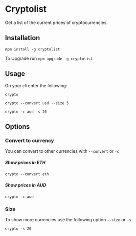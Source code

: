 # Cryptolist

Get a list of the current prices of cryptocurrencies.

## Installation

```
npm install -g cryptolist
```

To Upgrade run `npm upgrade -g cryptolist`

## Usage

On your cli enter the following:

```
crypto
```

```
crypto --convert usd --size 5
```

```
crypto -c aud -s 20
```

## Options

### Convert to currency

You can convert to other currencies with `--convert` or `-c`

##### Show prices in ETH

```
crypto --convert eth
```

##### Show prices in AUD

```
crypto -c aud
```

### Size

To show more currencies use the following option `--size` or `-s`

```
crypto -s 20
```
